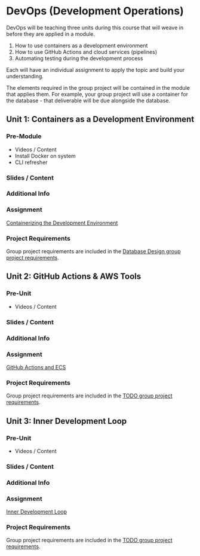 # DevOps (Development Operations)

DevOps will be teaching three units during this course that will weave in before they are applied in a module.  

1. How to use containers as a development environment
2. How to use GitHub Actions and cloud services (pipelines)
3. Automating testing during the development process

Each will have an individual assignment to apply the topic and build your understanding.

The elements required in the group project will be contained in the module that applies them.  For example, your group project will use a container for the database - that deliverable will be due alongside the database.

## Unit 1: Containers as a Development Environment

### Pre-Module 

- Videos / Content
- Install Docker on system
- CLI refresher

### Slides / Content

### Additional Info

### Assignment

[Containerizing the Development Environment](Assignment1.md)

### Project Requirements

Group project requirements are included in the [Database Design group project requirements](ProjectUpdate-DBDesign.md).

## Unit 2: GitHub Actions & AWS Tools

### Pre-Unit 

- Videos / Content

### Slides / Content

### Additional Info

### Assignment

[GitHub Actions and ECS](Assignment2.md)

### Project Requirements

Group project requirements are included in the [TODO group project requirements]().

## Unit 3: Inner Development Loop

### Pre-Unit 

- Videos / Content

### Slides / Content

### Additional Info

### Assignment

[Inner Development Loop](Assignment3.md)

### Project Requirements

Group project requirements are included in the [TODO group project requirements]().
